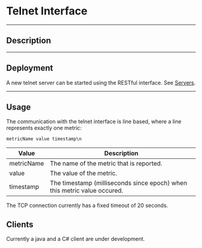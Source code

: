 # Telnet Interface
***
## Description
***
## Deployment
A new telnet server can be started using the RESTful interface. See [Servers](rest/Servers.md).
***
## Usage
The communication with the telnet interface is line based, where a line represents exactly one metric:
```
metricName value timestamp\n
```
Value           | Description
--------------- | -----------
metricName      | The name of the metric that is reported.
value           | The value of the metric.
timestamp       | The timestamp (milliseconds since epoch) when this metric value occured.

The TCP connection currently has a fixed timeout of 20 seconds.

## Clients
Currently a java and a C# client are under development.
